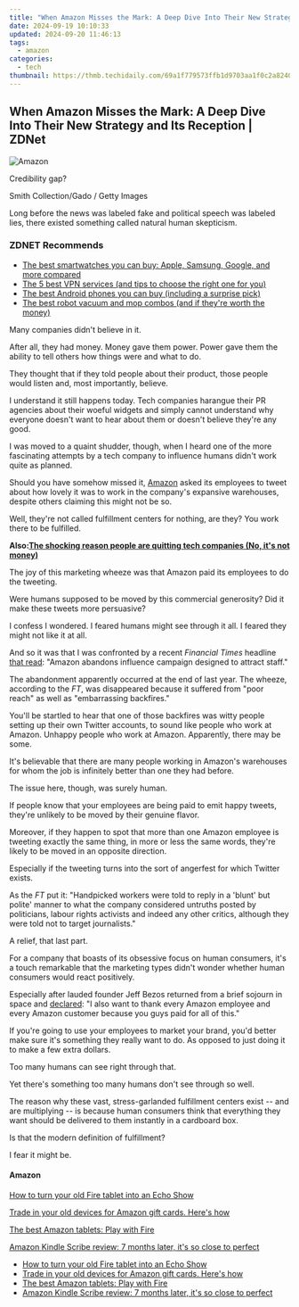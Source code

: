 ```yaml
---
title: "When Amazon Misses the Mark: A Deep Dive Into Their New Strategy and Its Reception | ZDNet"
date: 2024-09-19 10:10:33
updated: 2024-09-20 11:46:13
tags:
  - amazon
categories:
  - tech
thumbnail: https://thmb.techidaily.com/69a1f779573ffb1d9703aa1f0c2a82407b77bc35052e19faef90f3eeabcd3dc4.jpg
---
```


## When Amazon Misses the Mark: A Deep Dive Into Their New Strategy and Its Reception | ZDNet

![Amazon](https://www.zdnet.com/a/img/resize/3956d7489d413fe2cdf6448309836030379d3f2f/2020/03/02/5e5186b2-9c4d-43be-96b9-e964d71cd2b7/amazon-hq-with-logo1.jpg?auto=webp&width=1280)

Credibility gap?

Smith Collection/Gado / Getty Images

Long before the news was labeled fake and political speech was labeled lies, there existed something called natural human skepticism.

### **ZDNET** Recommends

* [The best smartwatches you can buy: Apple, Samsung, Google, and more compared](https://www.zdnet.com/article/best-smartwatch/)
* [The 5 best VPN services (and tips to choose the right one for you)](https://www.zdnet.com/article/best-vpn/)
* [The best Android phones you can buy (including a surprise pick)](https://www.zdnet.com/article/best-android-phone/)
* [The best robot vacuum and mop combos (and if they're worth the money)](https://www.zdnet.com/article/best-robot-vacuum-mop/)

Many companies didn't believe in it.

After all, they had money. Money gave them power. Power gave them the ability to tell others how things were and what to do.

They thought that if they told people about their product, those people would listen and, most importantly, believe.

I understand it still happens today. Tech companies harangue their PR agencies about their woeful widgets and simply cannot understand why everyone doesn't want to hear about them or doesn't believe they're any good.

I was moved to a quaint shudder, though, when I heard one of the more fascinating attempts by a tech company to influence humans didn't work quite as planned.

Should you have somehow missed it, [Amazon](https://www.zdnet.com/topic/amazon/) asked its employees to tweet about how lovely it was to work in the company's expansive warehouses, despite others claiming this might not be so. 

Well, they're not called fulfillment centers for nothing, are they? You work there to be fulfilled.

**Also:[The shocking reason people are quitting tech companies (No, it's not money)](https://www.zdnet.com/article/the-shocking-reason-people-are-quitting-tech-companies-no-its-not-money/)**

The joy of this marketing wheeze was that Amazon paid its employees to do the tweeting. 

Were humans supposed to be moved by this commercial generosity? Did it make these tweets more persuasive? 

I confess I wondered. I feared humans might see through it all. I feared they might not like it at all.

And so it was that I was confronted by a recent _Financial Times_ headline [that read](https://www.ft.com/content/90b9a68b-807a-4053-8573-4ceab42909a6): "Amazon abandons influence campaign designed to attract staff."

The abandonment apparently occurred at the end of last year. The wheeze, according to the _FT_, was disappeared because it suffered from "poor reach" as well as "embarrassing backfires."

You'll be startled to hear that one of those backfires was witty people setting up their own Twitter accounts, to sound like people who work at Amazon. Unhappy people who work at Amazon. Apparently, there may be some.

It's believable that there are many people working in Amazon's warehouses for whom the job is infinitely better than one they had before.

The issue here, though, was surely human.

If people know that your employees are being paid to emit happy tweets, they're unlikely to be moved by their genuine flavor. 

Moreover, if they happen to spot that more than one Amazon employee is tweeting exactly the same thing, in more or less the same words, they're likely to be moved in an opposite direction.

Especially if the tweeting turns into the sort of angerfest for which Twitter exists. 

As the _FT_ put it: "Handpicked workers were told to reply in a 'blunt' but polite' manner to what the company considered untruths posted by politicians, labour rights activists and indeed any other critics, although they were told not to target journalists."

A relief, that last part.

For a company that boasts of its obsessive focus on human consumers, it's a touch remarkable that the marketing types didn't wonder whether human consumers would react positively.

Especially after lauded founder Jeff Bezos returned from a brief sojourn in space and [declared](https://twitter.com/msnbc/status/1417518104939204610?lang=en): "I also want to thank every Amazon employee and every Amazon customer because you guys paid for all of this."

If you're going to use your employees to market your brand, you'd better make sure it's something they really want to do. As opposed to just doing it to make a few extra dollars. 

Too many humans can see right through that.

Yet there's something too many humans don't see through so well. 

The reason why these vast, stress-garlanded fulfillment centers exist -- and are multiplying -- is because human consumers think that everything they want should be delivered to them instantly in a cardboard box.

Is that the modern definition of fulfillment? 

I fear it might be.

#### Amazon

[How to turn your old Fire tablet into an Echo Show](https://www.zdnet.com/article/how-to-turn-your-old-fire-tablet-into-an-echo-show/ "How to turn your old Fire tablet into an Echo Show")

[Trade in your old devices for Amazon gift cards. Here's how](https://www.zdnet.com/article/you-can-trade-in-old-electronics-for-amazon-gift-cards-heres-how-it-works/ "Trade in your old devices for Amazon gift cards. Here's how")

[The best Amazon tablets: Play with Fire](https://www.zdnet.com/article/best-amazon-tablet/ "The best Amazon tablets: Play with Fire")

[Amazon Kindle Scribe review: 7 months later, it's so close to perfect](https://www.zdnet.com/article/amazon-kindle-scribe-review/ "Amazon Kindle Scribe review: 7 months later, it's so close to perfect")

* [How to turn your old Fire tablet into an Echo Show](https://www.zdnet.com/article/how-to-turn-your-old-fire-tablet-into-an-echo-show/ "How to turn your old Fire tablet into an Echo Show")
* [Trade in your old devices for Amazon gift cards. Here's how](https://www.zdnet.com/article/you-can-trade-in-old-electronics-for-amazon-gift-cards-heres-how-it-works/ "Trade in your old devices for Amazon gift cards. Here's how")
* [The best Amazon tablets: Play with Fire](https://www.zdnet.com/article/best-amazon-tablet/ "The best Amazon tablets: Play with Fire")
* [Amazon Kindle Scribe review: 7 months later, it's so close to perfect](https://www.zdnet.com/article/amazon-kindle-scribe-review/ "Amazon Kindle Scribe review: 7 months later, it's so close to perfect")

<ins class="adsbygoogle"
     style="display:block"
     data-ad-format="autorelaxed"
     data-ad-client="ca-pub-7571918770474297"
     data-ad-slot="1223367746"></ins>



<ins class="adsbygoogle"
     style="display:block"
     data-ad-client="ca-pub-7571918770474297"
     data-ad-slot="8358498916"
     data-ad-format="auto"
     data-full-width-responsive="true"></ins>
